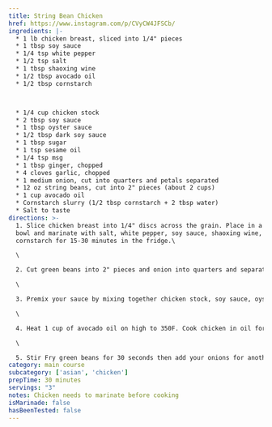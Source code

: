 ```yaml
---
title: String Bean Chicken
href: https://www.instagram.com/p/CVyCW4JFSCb/
ingredients: |-
  * 1 lb chicken breast, sliced into 1/4" pieces
  * 1 tbsp soy sauce
  * 1/4 tsp white pepper
  * 1/2 tsp salt
  * 1 tbsp shaoxing wine
  * 1/2 tbsp avocado oil
  * 1/2 tbsp cornstarch



  * 1/4 cup chicken stock
  * 2 tbsp soy sauce
  * 1 tbsp oyster sauce
  * 1/2 tbsp dark soy sauce
  * 1 tbsp sugar
  * 1 tsp sesame oil
  * 1/4 tsp msg
  * 1 tbsp ginger, chopped
  * 4 cloves garlic, chopped
  * 1 medium onion, cut into quarters and petals separated
  * 12 oz string beans, cut into 2" pieces (about 2 cups)
  * 1 cup avocado oil
  * Cornstarch slurry (1/2 tbsp cornstarch + 2 tbsp water)
  * Salt to taste
directions: >-
  1. Slice chicken breast into 1/4" discs across the grain. Place in a mixing
  bowl and marinate with salt, white pepper, soy sauce, shaoxing wine, and
  cornstarch for 15-30 minutes in the fridge.\

  \

  2. Cut green beans into 2" pieces and onion into quarters and separate the petals. Chop garlic and ginger and set aside in separate bowls.\

  \

  3. Premix your sauce by mixing together chicken stock, soy sauce, oyster sauce, dark soy sauce, sugar, sesame oil, and msg.\

  \

  4. Heat 1 cup of avocado oil on high to 350F. Cook chicken in oil for 2 minutes (this technique is called velveting and will keep the lean chicken nice and juicy). Remove chicken and oil, leaving about 2 tbsp left in the pan.\

  \

  5. Stir Fry green beans for 30 seconds then add your onions for another minute. Add in your ginger and garlic and stir fry for 30 seconds and season with salt. Add back your chicken and sauce and mix until combined, then add your cornstarch slurry and mix until thickened. Serve with freshly steamed rice and enjoy!
category: main course
subcategory: ['asian', 'chicken']
prepTime: 30 minutes
servings: "3"
notes: Chicken needs to marinate before cooking
isMarinade: false
hasBeenTested: false
---
```

